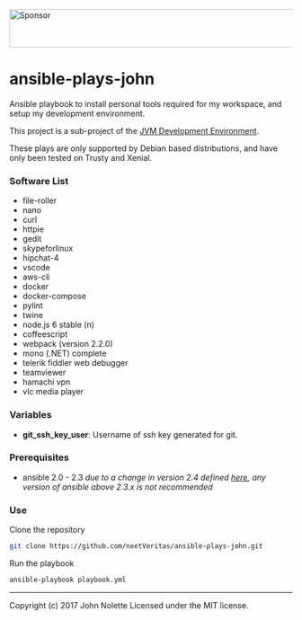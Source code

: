 <a target='_blank' rel='nofollow' href='https://app.codesponsor.io/link/ymhxqZ47jLBFuVrU2iywqLGC/neetjn/ansible-plays-john'>
  <img alt='Sponsor' width='888' height='68' src='https://app.codesponsor.io/embed/ymhxqZ47jLBFuVrU2iywqLGC/neetjn/ansible-plays-john.svg' />
</a>

# ansible-plays-john

Ansible playbook to install personal tools required for my workspace, and setup my development environment.

This project is a sub-project of the [JVM Development Environment](https://github.com/neetVeritas/jvm-development-environment).

These plays are only supported by Debian based distributions, and have only been tested on Trusty and Xenial.

### Software List

* file-roller
* nano
* curl
* httpie
* gedit
* skypeforlinux
* hipchat-4
* vscode
* aws-cli
* docker
* docker-compose
* pylint
* twine
* node.js 6 stable (n)
* coffeescript
* webpack (version 2.2.0)
* mono (.NET) complete
* telerik fiddler web debugger
* teamviewer
* hamachi vpn
* vlc media player

### Variables

* **git_ssh_key_user**: Username of ssh key generated for git.

### Prerequisites
* ansible 2.0 - 2.3
  *due to a change in version 2.4 defined [here](https://github.com/ansible/ansible/issues/31041), any version of ansible above 2.3.x is not recommended*

### Use

Clone the repository
```bash
git clone https://github.com/neetVeritas/ansible-plays-john.git
```
Run the playbook
```bash
ansible-playbook playbook.yml
```

---
Copyright (c) 2017 John Nolette Licensed under the MIT license.
